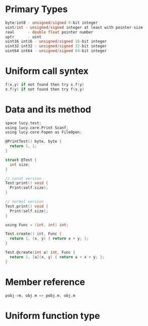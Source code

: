 
# Primary Types
```c
byte/int8 - unsigned/signed 8-bit integer
uint/int - unsigned/signed integer at least with pointer-size
real      - double float pointer number
uptr      - uint
uint16 int16 - unsigned/signed 16-bit integer
uint32 int32 - unsigned/signed 32-bit integer
uint64 int64 - unsigned/signed 64-bit integer
```

# Uniform call syntex
```c
f(x,y) if not found then try x.f(y)
x.f(y) if not found then try f(x,y) 
```

# Data and its method
```c
space lucy.test;
using lucy.core.Print Scanf;
using lucy.core.Fopen as FileOpen;

@PrintTest() byte, byte {
  return 1, 1;
}

struct @Test {
  int size;
}

// const version
Test:print() void {
  Print(self.size);
}

// normal version
Test.print() void {
  Print(self.size);
}

using Func = (int, int) int;

Test.create() int, Func {
  return 1, (x, y) { return x + y; };
}

Test.@create(int a) int, Func {
  return 2, [a](x, y) { return a + x + y; };
}
```

# Member reference 
```c
pobj->m, obj.m => pobj.m, obj.m
```

# Uniform function type
```c

```
